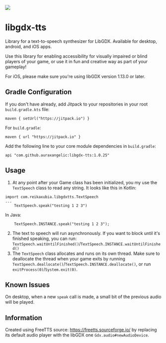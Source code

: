 [![](https://jitpack.io/v/auraxangelic/libgdx-tts.svg)](https://jitpack.io/#auraxangelic/libgdx-tts)

# libgdx-tts
Library for a text-to-speech synthesizer for LibGDX. Available for desktop, android, and iOS apps.

Use this library for enabling accessibility for visually impaired or blind players of your game, or use it in fun and creative way as part of your gameplay!

For iOS, please make sure you're using libGDX version 1.13.0 or later.

## Gradle Configuration

If you don't have already, add Jitpack to your repositories in your root `build.gradle.kts` file:

```
maven { setUrl("https://jitpack.io") }
```

For `build.gradle`:
```
maven { url "https://jitpack.io" }
```

Add the following line to your core module dependencies in `build.gradle`:
```
api "com.github.auraxangelic:libgdx-tts:1.0.25"
```

## Usage

1. At any point after your Game class has been initialized, you my use the `TextSpeech` class to read any string. It looks like this in Kotlin:
```
import com.reikaxubia.libgdxtts.TextSpeech
...
    TextSpeech.speak("testing 1 2 3")
```
In Java:
```
    TextSpeech.INSTANCE.speak("testing 1 2 3");
```
2. The text to speech will run asynchronously. If you want to block until it's finished speaking, you can run: `TextSpeech.waitUntilFinished()`/`TextSpeech.INSTANCE.waitUntilFinished()`
3. The `TextSpeech` class allocates and runs on its own thread. Make sure to deallocate the thread when your game exits by running `TextSpeech.deallocate()`/`TextSpeech.INSTANCE.deallocate()`, or run `exitProcess(0)`/`System.exit(0)`.

## Known Issues
On desktop, when a new `speak` call is made, a small bit of the previous audio will be played.

## Information
Created using FreeTTS source: https://freetts.sourceforge.io/ by replacing its default audio player with the libGDX one `Gdx.audio#newAudioDevice`.
